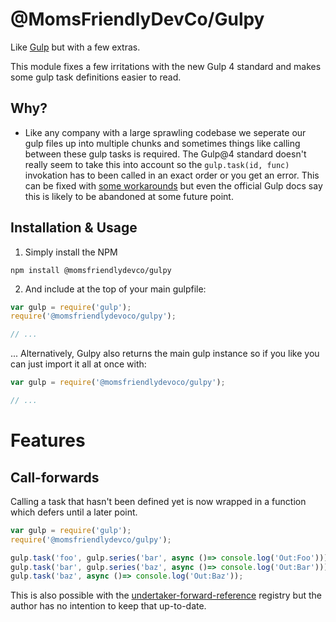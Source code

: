 @MomsFriendlyDevCo/Gulpy
========================
Like [Gulp](https://gulpjs.com) but with a few extras.

This module fixes a few irritations with the new Gulp 4 standard and makes some gulp task definitions easier to read.


Why?
----

* Like any company with a large sprawling codebase we seperate our gulp files up into multiple chunks and sometimes things like calling between these gulp tasks is required. The Gulp@4 standard doesn't really seem to take this into account so the `gulp.task(id, func)` invokation has to been called in an exact order or you get an error. This can be fixed with [some workarounds](https://github.com/gulpjs/undertaker-forward-reference) but even the official Gulp docs say this is likely to be abandoned at some future point.


Installation & Usage
--------------------

1. Simply install the NPM

```
npm install @momsfriendlydevco/gulpy
```


2. And include at the top of your main gulpfile:

```javascript
var gulp = require('gulp');
require('@momsfriendlydevoco/gulpy');

// ...
```


... Alternatively, Gulpy also returns the main gulp instance so if you like you can just import it all at once with:

```javascript
var gulp = require('@momsfriendlydevoco/gulpy');

// ...
```


Features
========


Call-forwards
-------------
Calling a task that hasn't been defined yet is now wrapped in a function which defers until a later point.


```javascript
var gulp = require('gulp');
require('@momsfriendlydevco/gulpy');

gulp.task('foo', gulp.series('bar', async ()=> console.log('Out:Foo')));
gulp.task('bar', gulp.series('baz', async ()=> console.log('Out:Bar')));
gulp.task('baz', async ()=> console.log('Out:Baz'));
```

This is also possible with the [undertaker-forward-reference](https://github.com/gulpjs/undertaker-forward-reference) registry but the author has no intention to keep that up-to-date.
